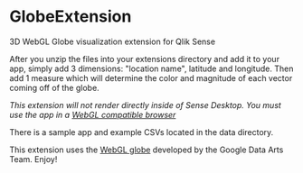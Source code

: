 GlobeExtension
===============
3D WebGL Globe visualization extension for Qlik Sense

After you unzip the files into your extensions directory and add it to your app, simply add 3 dimensions: "location name", latitude and longitude. Then add 1 measure which will determine the color and magnitude of each vector coming off of the globe.

*This extension will not render directly inside of Sense Desktop. You must use the app in a [WebGL compatible browser](http://en.wikipedia.org/wiki/WebGL#Desktop_browsers)* 

There is a sample app and example CSVs located in the data directory.

This extension uses the [WebGL globe](http://www.chromeexperiments.com/globe) developed by the Google Data Arts Team. Enjoy!
